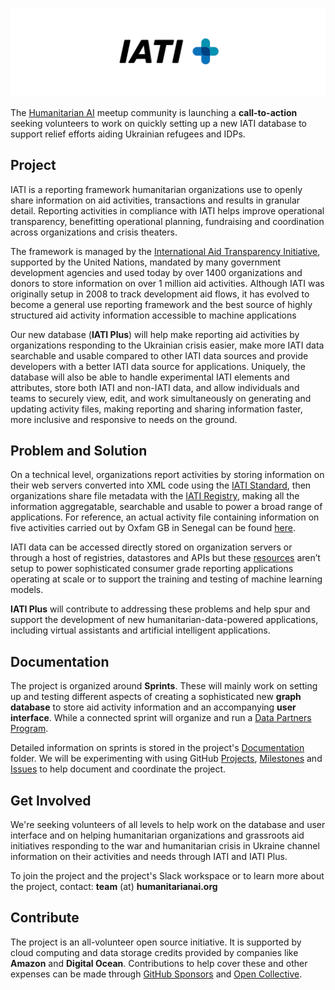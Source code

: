 ![IATI Plus](https://github.com/Humanitarian-AI/IATIPlus/blob/main/Media/IATIPlus_Banner.png)

The [Humanitarian AI](https://humanitarianai.org/) meetup community is launching a **call-to-action** seeking volunteers to work on quickly setting up a new IATI database to support relief efforts aiding Ukrainian refugees and IDPs.

## Project

IATI is a reporting framework humanitarian organizations use to openly share information on aid activities, transactions and results in granular detail. Reporting activities in compliance with IATI helps improve operational transparency, benefitting operational planning, fundraising and coordination across organizations and crisis theaters.

The framework is managed by the [International Aid Transparency Initiative](https://iatistandard.org/en/), supported by the United Nations, mandated by many government development agencies and used today by over 1400 organizations and donors to store information on over 1 million aid activities. Although IATI was originally setup in 2008 to track development aid flows, it has evolved to become a general use reporting framework and the best source of highly structured aid activity information accessible to machine applications

Our new database (**IATI Plus**) will help make reporting aid activities by organizations responding to the Ukrainian crisis easier, make more IATI data searchable and usable compared to other IATI data sources and provide developers with a better IATI data source for applications. Uniquely, the database will also be able to handle experimental IATI elements and attributes, store both IATI and non-IATI data, and allow individuals and teams to securely view, edit, and work simultaneously on generating and updating activity files, making reporting and sharing information faster, more inclusive and responsive to needs on the ground.

## Problem and Solution

On a technical level, organizations report activities by storing information on their web servers converted into XML code using the [IATI Standard](https://iatistandard.org/en/iati-standard/), then organizations share file metadata with the [IATI Registry](https://www.iatiregistry.org/), making all the information aggregatable, searchable and usable to power a broad range of applications. For reference, an actual activity file containing information on five activities carried out by Oxfam GB in Senegal can be found [here](http://iati.oxfam.org.uk/xml/oxfamgb-sn.xml).

IATI data can be accessed directly stored on organization servers or through a host of registries, datastores and APIs but these [resources](https://iatistandard.org/en/iati-tools-and-resources/) aren’t setup to power sophisticated consumer grade reporting applications operating at scale or to support the training and testing of machine learning models.

**IATI Plus** will contribute to addressing these problems and help spur and support the development of new humanitarian-data-powered applications, including virtual assistants and artificial intelligent applications.

## Documentation

The project is organized around **Sprints**. These will mainly work on setting up and testing different aspects of creating a sophisticated new **graph database** to store aid activity information and an accompanying **user interface**. While a connected sprint will organize and run a [Data Partners Program](https://github.com/Humanitarian-AI/IATIPlus/blob/main/Documentation/DataPartners.md).

Detailed information on sprints is stored in the project's [Documentation](https://github.com/Humanitarian-AI/IATIPlus/tree/main/Documentation) folder. We will be experimenting with using GitHub [Projects](https://github.com/orgs/Humanitarian-AI/projects/2), [Milestones](https://github.com/Humanitarian-AI/IATIPlus/milestones) and [Issues](https://github.com/Humanitarian-AI/IATIPlus/issues) to help document and coordinate the project. 

## Get Involved
We're seeking volunteers of all levels to help work on the database and user interface and on helping humanitarian organizations and grassroots aid initiatives responding to the war and humanitarian crisis in Ukraine channel information on their activities and needs through IATI and IATI Plus.

To join the project and the project's Slack workspace or to learn more about the project, contact: **team** (at) **humanitarianai.org**

## Contribute

The project is an all-volunteer open source initiative. It is supported by cloud computing and data storage credits provided by companies like **Amazon** and **Digital Ocean**. Contributions to help cover these and other expenses can be made through [GitHub Sponsors](https://github.com/sponsors/Humanitarian-AI) and [Open Collective](https://opencollective.com/humanitarian-ai/projects/iati-plus).
